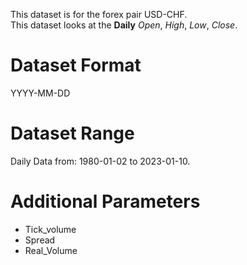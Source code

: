This dataset is for the forex pair USD-CHF.    
This dataset looks at the **Daily** _Open_, _High_, _Low_, _Close_.   

# Dataset Format  

YYYY-MM-DD    

# Dataset Range    

Daily Data from: 1980-01-02 to 2023-01-10.    

# Additional Parameters    

* Tick_volume    
* Spread    
* Real_Volume    
 
